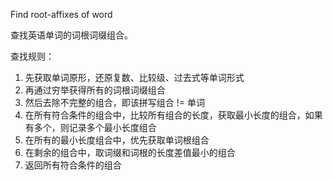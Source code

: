 Find root-affixes of word

查找英语单词的词根词缀组合。

查找规则：

1. 先获取单词原形，还原复数、比较级、过去式等单词形式
2. 再通过穷举获得所有的词根词缀组合
3. 然后去除不完整的组合，即该拼写组合 != 单词
4. 在所有符合条件的组合中，比较所有组合的长度，获取最小长度的组合，如果有多个，则记录多个最小长度组合
5. 在所有的最小长度组合中，优先获取单词根组合
6. 在剩余的组合中，取词缀和词根的长度差值最小的组合
7. 返回所有符合条件的组合
